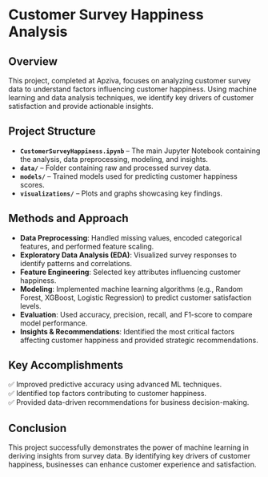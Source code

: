# **Customer Survey Happiness Analysis**  

## **Overview**  
This project, completed at Apziva, focuses on analyzing customer survey data to understand factors influencing customer happiness. Using machine learning and data analysis techniques, we identify key drivers of customer satisfaction and provide actionable insights.  

## **Project Structure**  
- **`CustomerSurveyHappiness.ipynb`** – The main Jupyter Notebook containing the analysis, data preprocessing, modeling, and insights.  
- **`data/`** – Folder containing raw and processed survey data.  
- **`models/`** – Trained models used for predicting customer happiness scores.  
- **`visualizations/`** – Plots and graphs showcasing key findings.  

## **Methods and Approach**  
- **Data Preprocessing**: Handled missing values, encoded categorical features, and performed feature scaling.  
- **Exploratory Data Analysis (EDA)**: Visualized survey responses to identify patterns and correlations.  
- **Feature Engineering**: Selected key attributes influencing customer happiness.  
- **Modeling**: Implemented machine learning algorithms (e.g., Random Forest, XGBoost, Logistic Regression) to predict customer satisfaction levels.  
- **Evaluation**: Used accuracy, precision, recall, and F1-score to compare model performance.  
- **Insights & Recommendations**: Identified the most critical factors affecting customer happiness and provided strategic recommendations.  

## **Key Accomplishments**  
✅ Improved predictive accuracy using advanced ML techniques.  
✅ Identified top factors contributing to customer happiness.  
✅ Provided data-driven recommendations for business decision-making.  

## **Conclusion**  
This project successfully demonstrates the power of machine learning in deriving insights from survey data. By identifying key drivers of customer happiness, businesses can enhance customer experience and satisfaction.  
